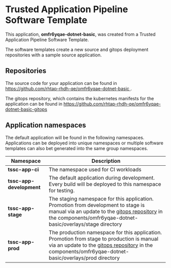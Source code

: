 # Trusted Application Pipeline Software Template

This application, **omfr6yqae-dotnet-basic**, was created from a Trusted Application Pipeline Software Template.

The software templates create a new source and gitops deployment repositories with a sample source application. 

## Repositories

The source code for your application can be found in [https://github.com/rhtap-rhdh-qe/omfr6yqae-dotnet-basic ](https://github.com/rhtap-rhdh-qe/omfr6yqae-dotnet-basic ).
 
The gitops repository, which contains the kubernetes manifests for the application can be found in 
[https://github.com/rhtap-rhdh-qe/omfr6yqae-dotnet-basic-gitops ](https://github.com/rhtap-rhdh-qe/omfr6yqae-dotnet-basic-gitops ) 

## Application namespaces 

The default application will be found in the following namespaces. Applications can be deployed into unique namespaces or multiple software templates can also bet generated into the same group namespaces.  

|  Namespace   |  Description   |  
| -------- | -------- |
| **tssc-app-ci** | The namespace used for CI workloads |
| **tssc-app-development** | The default application during development. Every build will be deployed to this namespace for testing. |
| **tssc-app-stage** | The staging namespace for this application. Promotion from development to stage is manual via an update to the [gitops repository](https://github.com/rhtap-rhdh-qe/omfr6yqae-dotnet-basic-gitops ) in the components/omfr6yqae-dotnet-basic/overlays/stage directory |
| **tssc-app-prod** | The production namespace for this application. Promotion from stage to production is manual via an update to the [gitops repository](https://github.com/rhtap-rhdh-qe/omfr6yqae-dotnet-basic-gitops ) in the components/omfr6yqae-dotnet-basic/overlays/prod directory |